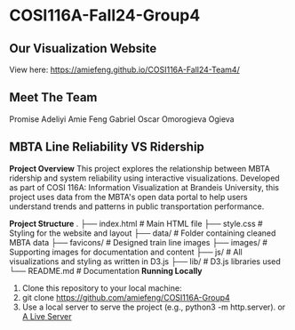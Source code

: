 # COSI116A-Fall24-Group4

## Our Visualization Website

View here: <https://amiefeng.github.io/COSI116A-Fall24-Team4/>

## Meet The Team

Promise Adeliyi
Amie Feng
Gabriel Oscar
Omorogieva Ogieva

## MBTA Line Reliability VS Ridership

**Project Overview**
This project explores the relationship between MBTA ridership and system reliability using interactive visualizations. Developed as part of COSI 116A: Information Visualization at Brandeis University, this project uses data from the MBTA's open data portal to help users understand trends and patterns in public transportation performance.

**Project Structure**
.
├── index.html       # Main HTML file
├── style.css        # Styling for the website and layout
├── data/            # Folder containing cleaned MBTA data
├── favicons/        # Designed train line images
├── images/          # Supporting images for documentation and content
├── js/              # All visualizations and styling as written in D3.js
├── lib/             # D3.js libraries used
└── README.md        # Documentation
**Running Locally**

1. Clone this repository to your local machine:
2. git clone <https://github.com/amiefeng/COSI116A-Group4>
3. Use a local server to serve the project (e.g., python3 -m http.server). or [A Live Server](https://github.com/ritwickdey/vscode-live-server)
